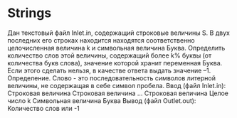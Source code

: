 # Strings
Дан текстовый файл Inlet.in, содержащий строковые величины S. В двух последних его строках находится находятся соответственно целочисленная величина k и символьная величина Буква. Определить количество слов этой величины, содержащий более k% буквы (от количества букв слова), значение которой хранит переменная Буква. Если этого сделать нельзя, в качестве ответа выдать значение –1. Определение. Слово - это последовательность символов литерной величины, не содержащая в себе символ пробела.
Ввод (файл Inlet.in): Строковая величина Строковая величина ... Строковая величина Целое число k Символьная величина Буква Вывод (файл Outlet.out): Количество слов или -1
